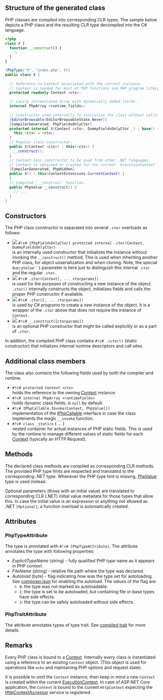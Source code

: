 ## Structure of the generated class

PHP classes are compiled into corresponding CLR types. The sample below depicts a PHP class and the resulting CLR type decompiled into the C# language.

```php
<?php
class X {
  function __construct() {
    // ...
  }
}
```

```c#
[PhpType("X", "index.php", 0)]
public class X {
  
  // Reference to Context associated with the current instance.
  // Context is needed for most of PHP functions and PHP program lifecycle.
  protected readonly Context <ctx>;

  // Lazily instantiated array with dynamically added fields.
  internal PhpArray <runtime_fields>;
  
  // Constructor used internally to initialize the class without calling the `__construct` function.
  [EditorBrowsable(EditorBrowsableState.Never)]
  [CompilerGenerated, PhpFieldsOnlyCtor]
  protected internal X(Context <ctx>, DummyFieldsOnlyCtor _) : base() {
    this.<ctx> = <ctx>;
  }  
  // Regular class constructor.
  public X(Context <ctx>) : this(<ctx>) {
    __construct();
  }  
  // Context-less constructor to be used from other .NET languages.
  // Context is obtained or created for the current `ExecutionContext`.
  [CompilerGenerated, PhpHidden]
  public X() : this(ContextExtensions.CurrentContext) {
  }  
  // Compiled `__construct` function.
  public PhpValue __construct() {
    // ...
  }
}
```

## Constructors

The PHP class constructor is separated into several `.ctor` overloads as follows:

* ![](/img/icon_method.png) `#!c# [PhpFieldsOnlyCtor] protected internal .ctor(Context, DummyFieldsOnlyCtor)`<br/>is an internally used constructor that initializes the instance without invoking the `__construct()` method. This is used when inheriting another PHP class, for object unserialization and when cloning. Note, the special `QueryValue``1` parameter is here just to distinguish this internal `.ctor` and the regular `.ctor`.
* ![](/img/icon_method.png) `#!c# .ctor(Context[, ... ctorparams])`<br/>is used for the purposes of constructing a new instance of the object. `.ctor()` internally constructs the object, initializes fields and calls the proper PHP constructor if available.
* ![](/img/icon_method.png) `#!c# .ctor([, ... ctorparams])`<br/>is used by C# programs to create a new instance of the object. It is a wrapper of the `.ctor` above that does not require the instance of `Context`.
* ![](/img/icon_method.png) `#!c# __construct([ctorparams])`<br/>is an optional PHP constructor that might be called explicitly or as a part of `.ctor`.

In addition, the compiled PHP class contains `#!c# .cctor()` (static constructor) that initializes internal runtime descriptors and call sites.

## Additional class members

The class also contains the following fields used by both the compiler and runtime.

* `#!c# protected Context <ctx>`<br/>holds the reference to the owning [Context](/api/ref/context) instance.
* `#!c# internal PhpArray <runtimeFields>`<br/>holds dynamic class fields; is `null` by default.
* `#!c# IPhpCallable.Invoke(Context, PhpValue[])`<br/>implementation of the [IPhpCallable](/api/ref/iphpcallable/) interface in case the class implements the magic `__invoke` function.
* `#!c# class _statics` { ... }<br/>nested container for actual instances of PHP static fields. This is used by the runtime to manage different values of static fields for each [Context](/api/ref/context) (typically an HTTP Request).

## Methods

The declared class methods are compiled as corresponding CLR methods. The provided PHP type hints are respected and translated to the corresponding .NET type. Whenever the PHP type hint is missing, [PhpValue](/api/ref/phpvalue) type is used instead.

Optional parameters (those with an initial value) are translated to corresponding CLR (.NET) initial value metadata for those types that allow this. In case the initial value is an expression or anything not allowed as .NET `[Optional]`, a function overload is automatically created.

## Attributes

### PhpTypeAttribute

The type is annotated with `#!c# [PhpTypeAttribute]`. The attribute annotates the type with following properties:
- *ExplicitTypeName* (string) - fully qualified PHP type name as it appears in PHP context.
- *FileName* (string) - relative file path where the type was declared.
- *Autoload* (byte) - flag indicating how was the type set for autoloading. See [composer.json](/php/composer-json/) for enabling the autoload. The values of the flag are:
  - `0`: the type was not marked as autoloadable.
  - `1`: the type is set to be autoloaded, but containing file or base types have side effects.
  - `2`: the type can be safely autoloaded without side effects.

### PhpTraitAttribute

The attribute annotates types of type trait. See [compiled trait](/api/assembly/compiled-trait/) for more details.

## Remarks

Every PHP class is bound to a [Context](/api/ref/context). Internally every class is instantiated using a reference to an existing `Context` object. (This object is used for operations like `echo` and maintaining PHP options and request state).

It is possible to omit the `Context` instance; then keep in mind a new `Context` is created within the current [ExecutionContext](https://docs.microsoft.com/en-us/dotnet/api/system.threading.executioncontext). In case of ASP.NET Core application, the `Context` is bound to the current `HttpContext` expecting the [HttpContextAccessor](https://docs.microsoft.com/en-us/aspnet/core/fundamentals/http-context) service is registered.
